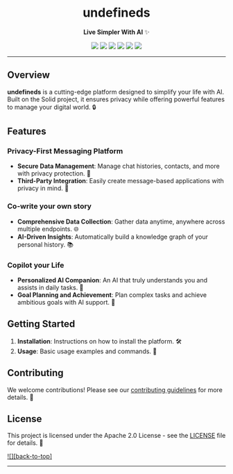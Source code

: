 <div align="center">
  <a name="readme-top"></a>
  <h1>undefineds</h1>

  <p>
    <strong>Live Simpler With AI</strong> ✨
  </p>

  <!-- SHIELD GROUP -->

  [![][version-shield]][version-link]
  [![][license-shield]][license-link]
  [![][build-shield]][build-link]
  [![][coverage-shield]][coverage-link]
  [![][issues-shield]][issues-link]
  [![][stars-shield]][stars-link]

</div>

---

## Overview

**undefineds** is a cutting-edge platform designed to simplify your life with AI. Built on the Solid project, it ensures privacy while offering powerful features to manage your digital world. 🔒

## Features

### Privacy-First Messaging Platform
- **Secure Data Management**: Manage chat histories, contacts, and more with privacy protection. 🔐
- **Third-Party Integration**: Easily create message-based applications with privacy in mind. 🤝

### Co-write your own story
- **Comprehensive Data Collection**: Gather data anytime, anywhere across multiple endpoints. 🌐
- **AI-Driven Insights**: Automatically build a knowledge graph of your personal history. 📚

### Copilot your Life
- **Personalized AI Companion**: An AI that truly understands you and assists in daily tasks. 🤖
- **Goal Planning and Achievement**: Plan complex tasks and achieve ambitious goals with AI support. 🎯

## Getting Started

1. **Installation**: Instructions on how to install the platform. 🛠️
2. **Usage**: Basic usage examples and commands. 📖

## Contributing

We welcome contributions! Please see our [contributing guidelines](CONTRIBUTING.md) for more details. 🙌

## License

This project is licensed under the Apache 2.0 License - see the [LICENSE](LICENSE) file for details. 📄

[![][back-to-top]](#readme-top)

---

<!-- SHIELD LINKS -->

[version-shield]: https://img.shields.io/badge/version-0.0.1-purple
[version-link]: https://github.com/undefineds-co/undefineds/releases
[license-shield]: https://img.shields.io/badge/license-Apache%202.0-blue
[license-link]: LICENSE
[build-shield]: https://img.shields.io/github/actions/workflow/status/undefineds-co/undefineds/ci.yml?label=build&logo=github
[build-link]: https://github.com/undefineds-co/undefineds/actions
[coverage-shield]: https://img.shields.io/codecov/c/github/undefineds-co/undefineds?logo=codecov
[coverage-link]: https://codecov.io/gh/undefineds-co/undefineds
[issues-shield]: https://img.shields.io/github/issues/undefineds-co/undefineds?logo=github
[issues-link]: https://github.com/undefineds-co/undefineds/issues
[stars-shield]: https://img.shields.io/github/stars/undefineds-co/undefineds?logo=github
[stars-link]: https://github.com/undefineds-co/undefineds/stargazers
